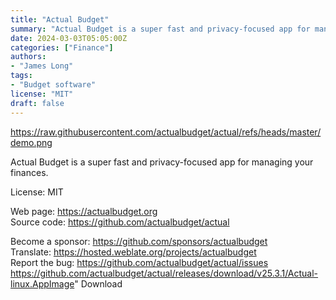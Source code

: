 ```yaml
---
title: "Actual Budget"
summary: "Actual Budget is a super fast and privacy-focused app for managing your finances"
date: 2024-03-03T05:05:00Z
categories: ["Finance"]
authors:
- "James Long"
tags: 
- "Budget software"
license: "MIT"
draft: false
---
```


https://raw.githubusercontent.com/actualbudget/actual/refs/heads/master/demo.png

Actual Budget is a super fast and privacy-focused app for managing your finances.

License: MIT

Web page: <https://actualbudget.org>  
Source code: <https://github.com/actualbudget/actual>

Become a sponsor: <https://github.com/sponsors/actualbudget>  
Translate: <https://hosted.weblate.org/projects/actualbudget>  
Report the bug: <https://github.com/actualbudget/actual/issues>  
https://github.com/actualbudget/actual/releases/download/v25.3.1/Actual-linux.AppImage" 
Download
